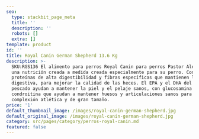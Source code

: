 ```yaml
---
seo:
  type: stackbit_page_meta
  title: ''
  description: ''
  robots: []
  extra: []
template: product
id: ''
title: Royal Canin German Shepherd 13.6 Kg
description: >-
  SKU:RGS136 El alimento para perros Royal Canin para perros Pastor Alemán es
  una nutrición creada a medida creada especialmente para su perro. Con
  proteínas de alta digestibilidad y fibras específicas que mantienen la salud
  digestiva, para mejorar la calidad de las heces. El EPA y el DHA del aceite de
  pescado ayudan a mantener la piel y el pelaje sanos, con glucosamina y la
  condroitina que ayudan a mantener huesos y articulaciones sanos para una
  complexión atlética y de gran tamaño.
price: '1'
default_thumbnail_image: /images/royal-canin-german-shepherd.jpg
default_original_image: /images/royal-canin-german-shepherd.jpg
category: src/pages/category/perros-royal-canin.md
featured: false
---
```

